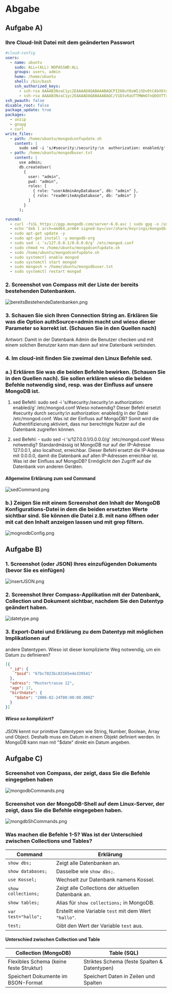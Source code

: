 # Abgabe

## Aufgabe A)

### Ihre Cloud-Init Datei mit dem geänderten Passwort

```yaml
#cloud-config
users:
  - name: ubuntu
    sudo: ALL=(ALL) NOPASSWD:ALL
    groups: users, admin
    home: /home/ubuntu
    shell: /bin/bash
    ssh_authorized_keys:
      - ssh-rsa AAAAB3NzaC1yc2EAAAADAQABAAABAQCPIIO8uY8oWIihDv0tCAbX6toyG1RYkaLZyfGD1L+I07K4CnwAVBSU+81vw3Yv5sN9tj2Ccve9kzEeCNMld2mDP/Tt7edkx2MCToVfVx+njqwY/XbMY9bfdRKJLhIoLavuVNLnnkSIXdtlGr3JF71hPHzBDMEo64ofPCQ8hPsGxL1u3efb12jcWcRhudKtv7Qh6cVE47Zj4xImfi6VlLqwzcKZ5oCqR/z1hLLL+/pS3eM5Qsor5wmAqNfH4+z5eE+pOkFm7a0Nkygv9jwXIqtJzFGKYDe6ciBD04pEovdvY0FTyiv2vksQOVgjtu2faG2Iv1HOG0JktCIwJ49OEgjT teacher-key
      - ssh-rsa AAAAB3NzaC1yc2EAAAADAQABAAABAQC/V1D3vRaUTTMWmO7nQOOVTTxwiyXioeKHlInt+vAl21sCw55x/l1o+trABID4Sy6KfgMEyp3ZJXhAbrtLbt3EqaiyMleajdJlTT2MUnIXUe1z4Ju6JXy2/XNdK1KqgScCXg4d5iw3SwknxI4+JrjffCYuyFz3QtMcU2sozc0QDSWs2xlF19yqc1q4oCVuEiHVqZWypq42CKmDL1C2qY+1bwBeVl9ERS0ShMK/41ABU536Lng8mN+YR9Qd4fjjHfJ55WpN/deoHqHMdgs8P6VGHUqjkAya5pMl9cmiLYgmvNLft3d6Wj0UPkLHBa+QGvofdi5SZUr3l48RLxTsrXXl
ssh_pwauth: false
disable_root: false
package_update: true
packages:
  - unzip
  - gnupg
  - curl
write_files:
  - path: /home/ubuntu/mongodconfupdate.sh
    content: |
      sudo sed -i 's/#security:/security:\n  authorization: enabled/g' /etc/mongod.conf
  - path: /home/ubuntu/mongodbuser.txt
    content: |
      use admin;
      db.createUser(
        {
          user: "admin",
          pwd: "admin",
          roles: [
            { role: "userAdminAnyDatabase", db: "admin" },
            { role: "readWriteAnyDatabase", db: "admin" }
          ]
        }
      );

runcmd:
  - curl -fsSL https://pgp.mongodb.com/server-6.0.asc | sudo gpg -o /usr/share/keyrings/mongodb-server-6.0.gpg --dearmor
  - echo "deb [ arch=amd64,arm64 signed-by=/usr/share/keyrings/mongodb-server-6.0.gpg ] https://repo.mongodb.org/apt/ubuntu jammy/mongodb-org/6.0 multiverse" | sudo tee /etc/apt/sources.list.d/mongodb-org-6.0.list
  - sudo apt-get update -y
  - sudo apt-get install -y mongodb-org
  - sudo sed -i 's/127.0.0.1/0.0.0.0/g' /etc/mongod.conf
  - sudo chmod +x /home/ubuntu/mongodconfupdate.sh
  - sudo /home/ubuntu/mongodconfupdate.sh
  - sudo systemctl enable mongod
  - sudo systemctl start mongod
  - sudo mongosh < /home/ubuntu/mongodbuser.txt
  - sudo systemctl restart mongod

```

### 2. Screenshot von Compass mit der Liste der bereits bestehenden Datenbanken.
![bereitsBestehendeDatenbanken.png](images/bereitsBestehendeDatenbanken.png)

### 3. Schauen Sie sich Ihren Connection String an. Erklären Sie was die Option authSource=admin macht und wieso dieser Parameter so korrekt ist.  (Schauen Sie in den Quellen nach)
Antwort: Damit in der Datenbank Admin die Benutzer checken und mit einem solchen Benutzer kann man dann auf eine Datenbank verbinden.

### 4. Im cloud-init finden Sie zweimal den Linux Befehle sed.

### a.) Erklären Sie was die beiden Befehle bewirken. (Schauen Sie in den Quellen nach). Sie sollen erklären wieso die beiden Befehle notwendig sind, resp. was der Einfluss auf unsere MongoDB ist.

1. sed Befehl: sudo sed -i 's/#security:/security:\n  authorization: enabled/g' /etc/mongod.conf
Wieso notwendig?
Dieser Befehl ersetzt #security durch security:\n  authorization: enabled/g in der Datei /etc/mongod.conf.
Was ist der Einfluss auf MongoDB?
Somit wird die Authentifizierung aktiviert, dass nur berechtigte Nutzer auf die Datenbank zugreifen können.

2. sed Befehl:   - sudo sed -i 's/127.0.0.1/0.0.0.0/g' /etc/mongod.conf
Wieso notwendig?
Standardmässig ist MongoDB nur auf der IP-Adresse 127.0.0.1, also localhost, erreichbar. 
Dieser Befehl ersetzt die IP-Adresse mit 0.0.0.0, damit die Datenbank auf allen IP-Adressen erreichbar ist.
Was ist der Einfluss auf MongoDB?
Ermöglicht den Zugriff auf die Datenbank von anderen Geräten.

#### Allgemeine Erklärung zum sed Command
![sedCommand.png](images/sedCommand.png)

### b.) Zeigen Sie mit einem Screenshot den Inhalt der MongoDB Konfigurations-Datei in dem die beiden ersetzten Werte sichtbar sind. Sie können die Datei z.B. mit nano öffnen oder mit cat den Inhalt anzeigen lassen und mit grep filtern.
![mognodbConfig.png](images/mognodbConfig.png)

## Aufgabe B)
### 1. Screenshot (oder JSON) Ihres einzufügenden Dokuments (bevor Sie es einfügen)
![insertJSON.png](images/insertJSON.png)

### 2. Screenshot Ihrer Compass-Applikation mit der Datenbank, Collection und Dokument sichtbar, nachdem Sie den Datentyp geändert haben.
![datetype.png](images/datetype.png)

### 3. Export-Datei und Erklärung zu dem Datentyp mit möglichen Implikationen auf 
andere Datentypen. Wieso ist dieser komplizierte Weg notwendig, 
um ein Datum zu definieren?

```json
[{
  "_id": {
    "$oid": "67bc7023bc83165ede339541"
  },
  "adress": "Mustertrasse 12",
  "age": 17,
  "birthdate": {
    "$date": "2006-02-24T00:00:00.000Z"
  }
}]
```

##### Wieso so kompliziert?
JSON kennt nur primitive Datentypen wie String, Number, Boolean, Array und Object.
Deshalb muss ein Datum in einem Objekt definiert werden.
In MongoDB kann man mit "$date" direkt ein Datum angeben.

## Aufgabe C)
### Screenshot von Compass, der zeigt, dass Sie die Befehle eingegeben haben
![mongodbCommands.png](images/mongodbCommands.png)

### Screenshot von der MongoDB-Shell auf dem Linux-Server, der zeigt, dass Sie die Befehle eingegeben haben.
![mongdbShCommands.png](images/mongdbShCommands.png)

### Was machen die Befehle 1-5? Was ist der Unterschied zwischen Collections und Tables?
| Command             | Erklärung                                             |
|---------------------|-------------------------------------------------------|
| `show dbs;`         | Zeigt alle Datenbanken an.                            |
| `show databases;`   | Dasselbe wie `show dbs;`.                             |
| `use Kossel;`       | Wechselt zur Datenbank namens Kossel.                 |
| `show collections;` | Zeigt alle Collections der aktuellen Datenbank an.    |
| `show tables;`      | Alias für `show collections;` in MongoDB.             |
| `var test="hallo";` | Erstellt eine Variable `test` mit dem Wert `"hallo"`. |
| `test;`             | Gibt den Wert der Variable `test` aus.                |

#### Unterschied zwischen Collection und Table

| Collection (MongoDB) | Table (SQL) |
|----------------------|------------|
| Flexibles Schema (keine feste Struktur) | Striktes Schema (feste Spalten & Datentypen) |
| Speichert Dokumente im BSON-Format | Speichert Daten in Zeilen und Spalten |
